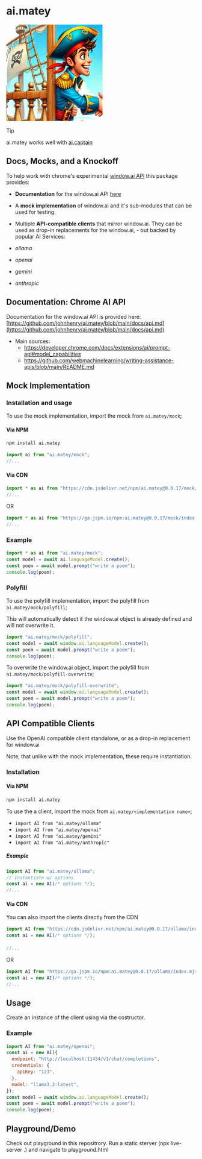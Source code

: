 # ai.matey

<img src="https://raw.githubusercontent.com/johnhenry/ai.matey/main/logo.png" alt="AI.Matey Logo" style="width:256px; height:256px">

> [!TIP]
> ai.matey works well with [ai.captain](https://www.npmjs.com/package/ai.captain)

## Docs, Mocks, and a Knockoff

To help work with chrome's experimental [window.ai API](https://developer.chrome.com/docs/ai/built-in-apis) this package provides:

- **Documentation** for the window.ai API [here](https://github.com/johnhenry/ai.matey/blob/main/docs/api.md)

- A **mock implementation** of window.ai and it's sub-modules that can be used for testing.

- Multiple **API-compatible clients** that mirror window.ai. They can be used as drop-in replacements for the window.ai, - but backed by popular AI Services:

- _ollama_
- _openai_
- _gemini_
- _anthropic_

## Documentation: Chrome AI API

Documentation for the window.ai API is provided here: [https://github.com/johnhenry/ai.matey/blob/main/docs/api.md](https://github.com/johnhenry/ai.matey/blob/main/docs/api.md)

- Main sources:
  - https://developer.chrome.com/docs/extensions/ai/prompt-api#model_capabilities
  - https://github.com/webmachinelearning/writing-assistance-apis/blob/main/README.md

## Mock Implementation

### Installation and usage

To use the mock implementation, import the mock from `ai.matey/mock`;

#### Via NPM

```bash
npm install ai.matey
```

```javascript
import ai from "ai.matey/mock";
//...
```

#### Via CDN

```javascript
import * as ai from "https://cdn.jsdelivr.net/npm/ai.matey@0.0.17/mock/index.mjs";
//...
```

OR

```javascript
import * as ai from "https://ga.jspm.io/npm:ai.matey@0.0.17/mock/index.mjs";
//...
```

### Example

```javascript
import * as ai from "ai.matey/mock";
const model = await ai.languageModel.create();
const poem = await model.prompt("write a poem");
console.log(poem);
```

### Polyfill

To use the polyfill implementation, import the polyfill from `ai.matey/mock/polyfill`;

This will automatically detect if the window.ai object is already defined and will not overwrite it.

```javascript
import "ai.matey/mock/polyfill";
const model = await window.ai.languageModel.create();
const poem = await model.prompt("write a poem");
console.log(poem);
```

To overwrite the window.ai object, import the polyfill from `ai.matey/mock/polyfill-overwrite`;

```javascript
import "ai.matey/mock/polyfill-overwrite";
const model = await window.ai.languageModel.create();
const poem = await model.prompt("write a poem");
console.log(poem);
```

## API Compatible Clients

Use the OpenAI compatible client standalone, or as a drop-in replacement for window.ai

Note, that unlike with the mock implementation, these require instantiation.

### Installation

#### Via NPM

```bash
npm install ai.matey
```

To use the a client, import the mock from `ai.matey/<implementation name>`;

- `import AI from "ai.matey/ollama"`
- `import AI from "ai.matey/openai"`
- `import AI from "ai.matey/gemini"`
- `import AI from "ai.matey/anthropic"`

##### Example

```javascript
import AI from "ai.matey/ollama";
// Instantiate w/ options
const ai = new AI(/* options */);
//...
```

#### Via CDN

You can also import the clients directly from the CDN

```javascript
import AI from "https://cdn.jsdelivr.net/npm/ai.matey@0.0.17/ollama/index.mjs";
const ai = new AI(/* options */);

//...
```

OR

```javascript
import AI from "https://ga.jspm.io/npm:ai.matey@0.0.17/ollama/index.mjs";
const ai = new AI(/* options */);
//...
```

## Usage

Create an instance of the client using via the costructor.

### Example

```javascript
import AI from "ai.matey/openai";
const ai = new AI({
  endpoint: "http://localhost:11434/v1/chat/completions",
  credentials: {
    apiKey: "123",
  },
  model: "llama3.2:latest",
});
const model = await window.ai.languageModel.create();
const poem = await model.prompt("write a poem");
console.log(poem);
```

## Playground/Demo

Check out playground in this repositrory. Run a static sterver (npx live-server .) and navigate to playground.html
